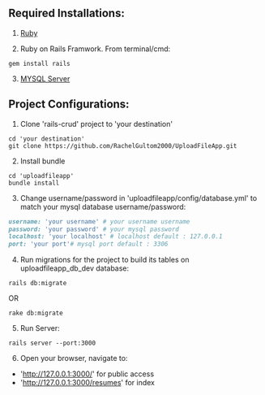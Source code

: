 ## Required Installations:
1. [Ruby](https://www.ruby-lang.org/en/downloads/)
	
2. Ruby on Rails Framwork. From terminal/cmd:
```
gem install rails
```
3. [MYSQL Server](https://dev.mysql.com/downloads/mysql/)



## Project Configurations:
1. Clone 'rails-crud' project to 'your destination'
```
cd 'your destination'
git clone https://github.com/RachelGultom2000/UploadFileApp.git
```

2. Install bundle
```
cd 'uploadfileapp'
bundle install
```
3. Change username/password in 'uploadfileapp/config/database.yml' to match your mysql database username/password:
```ruby
username: 'your username' # your username username
password: 'your password' # your mysql password
localhost: 'your localhost' # localhost default : 127.0.0.1
port: 'your port'# mysql port default : 3306
```

4. Run migrations for the project to build its tables on uploadfileapp_db_dev database:
```
rails db:migrate
```
OR 
```
rake db:migrate  
```

5. Run Server:
```
rails server --port:3000
```

6. Open your browser, navigate to:
* 'http://127.0.0.1:3000/' for public access
* 'http://127.0.0.1:3000/resumes' for index


